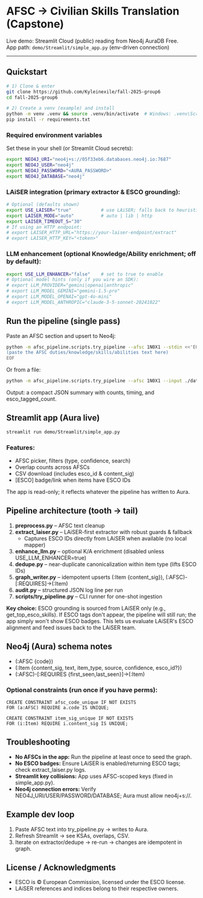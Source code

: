 # AFSC → Civilian Skills Translation (Capstone)

Live demo: Streamlit Cloud (public) reading from Neo4j AuraDB Free.  
App path: `demo/Streamlit/simple_app.py` (env-driven connection)

---

## Quickstart
```bash
# 1) Clone & enter
git clone https://github.com/Kyleinexile/fall-2025-group6
cd fall-2025-group6

# 2) Create a venv (example) and install
python -m venv .venv && source .venv/bin/activate  # Windows: .venv\Scripts\activate
pip install -r requirements.txt
```

### Required environment variables

Set these in your shell (or Streamlit Cloud secrets):
```bash
export NEO4J_URI="neo4j+s://05f33eb6.databases.neo4j.io:7687"
export NEO4J_USER="neo4j"
export NEO4J_PASSWORD="<AURA_PASSWORD>"
export NEO4J_DATABASE="neo4j"
```

### LAiSER integration (primary extractor & ESCO grounding):
```bash
# Optional (defaults shown)
export USE_LAISER="true"           # use LAiSER; falls back to heuristics if unavailable
export LAISER_MODE="auto"          # auto | lib | http
export LAISER_TIMEOUT_S="30"
# If using an HTTP endpoint:
# export LAISER_HTTP_URL="https://your-laiser-endpoint/extract"
# export LAISER_HTTP_KEY="<token>"
```

### LLM enhancement (optional Knowledge/Ability enrichment; off by default):
```bash
export USE_LLM_ENHANCER="false"    # set to true to enable
# Optional model hints (only if you wire an SDK):
# export LLM_PROVIDER="gemini|openai|anthropic"
# export LLM_MODEL_GEMINI="gemini-1.5-pro"
# export LLM_MODEL_OPENAI="gpt-4o-mini"
# export LLM_MODEL_ANTHROPIC="claude-3-5-sonnet-20241022"
```

## Run the pipeline (single pass)

Paste an AFSC section and upsert to Neo4j:
```bash
python -m afsc_pipeline.scripts.try_pipeline --afsc 1N0X1 --stdin <<'EOF'
(paste the AFSC duties/knowledge/skills/abilities text here)
EOF
```

Or from a file:
```bash
python -m afsc_pipeline.scripts.try_pipeline --afsc 1N0X1 --input ./data/1N0X1.txt
```

Output: a compact JSON summary with counts, timing, and esco_tagged_count.

## Streamlit app (Aura live)
```bash
streamlit run demo/Streamlit/simple_app.py
```

### Features:
- AFSC picker, filters (type, confidence, search)
- Overlap counts across AFSCs
- CSV download (includes esco_id & content_sig)
- [ESCO] badge/link when items have ESCO IDs

The app is read-only; it reflects whatever the pipeline has written to Aura.

## Pipeline architecture (tooth → tail)

1. **preprocess.py** – AFSC text cleanup
2. **extract_laiser.py** – LAiSER-first extractor with robust guards & fallback
   - Captures ESCO IDs directly from LAiSER when available (no local mapper)
3. **enhance_llm.py** – optional K/A enrichment (disabled unless USE_LLM_ENHANCER=true)
4. **dedupe.py** – near-duplicate canonicalization within item type (lifts ESCO IDs)
5. **graph_writer.py** – idempotent upserts (:Item {content_sig}), (:AFSC)-[:REQUIRES]->(:Item)
6. **audit.py** – structured JSON log line per run
7. **scripts/try_pipeline.py** – CLI runner for one-shot ingestion

**Key choice:** ESCO grounding is sourced from LAiSER only (e.g., get_top_esco_skills).
If ESCO tags don't appear, the pipeline will still run; the app simply won't show ESCO badges.
This lets us evaluate LAiSER's ESCO alignment and feed issues back to the LAiSER team.

## Neo4j (Aura) schema notes

- (:AFSC {code})
- (:Item {content_sig, text, item_type, source, confidence, esco_id?})
- (:AFSC)-[:REQUIRES {first_seen,last_seen}]->(:Item)

### Optional constraints (run once if you have perms):
```cypher
CREATE CONSTRAINT afsc_code_unique IF NOT EXISTS
FOR (a:AFSC) REQUIRE a.code IS UNIQUE;

CREATE CONSTRAINT item_sig_unique IF NOT EXISTS
FOR (i:Item) REQUIRE i.content_sig IS UNIQUE;
```

## Troubleshooting

- **No AFSCs in the app:** Run the pipeline at least once to seed the graph.
- **No ESCO badges:** Ensure LAiSER is enabled/returning ESCO tags; check extract_laiser.py logs.
- **Streamlit key collisions:** App uses AFSC-scoped keys (fixed in simple_app.py).
- **Neo4j connection errors:** Verify NEO4J_URI/USER/PASSWORD/DATABASE; Aura must allow neo4j+s://.

## Example dev loop

1. Paste AFSC text into try_pipeline.py → writes to Aura.
2. Refresh Streamlit → see KSAs, overlaps, CSV.
3. Iterate on extractor/dedupe → re-run → changes are idempotent in graph.

## License / Acknowledgments

- ESCO is © European Commission, licensed under the ESCO license.
- LAiSER references and indices belong to their respective owners.
